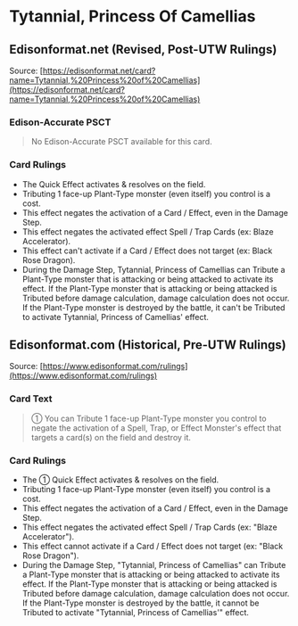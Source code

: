 # Tytannial, Princess Of Camellias

## Edisonformat.net (Revised, Post-UTW Rulings)

Source: [https://edisonformat.net/card?name=Tytannial,%20Princess%20of%20Camellias](https://edisonformat.net/card?name=Tytannial,%20Princess%20of%20Camellias)

### Edison-Accurate PSCT

> No Edison-Accurate PSCT available for this card.

### Card Rulings

*   The Quick Effect activates & resolves on the field.
*   Tributing 1 face-up Plant-Type monster (even itself) you control is a cost.
*   This effect negates the activation of a Card / Effect, even in the Damage Step.
*   This effect negates the activated effect Spell / Trap Cards (ex: Blaze Accelerator).
*   This effect can't activate if a Card / Effect does not target (ex: Black Rose Dragon).
*   During the Damage Step, Tytannial, Princess of Camellias can Tribute a Plant-Type monster that is attacking or being attacked to activate its effect. If the Plant-Type monster that is attacking or being attacked is Tributed before damage calculation, damage calculation does not occur. If the Plant-Type monster is destroyed by the battle, it can't be Tributed to activate Tytannial, Princess of Camellias' effect.


## Edisonformat.com (Historical, Pre-UTW Rulings)

Source: [https://www.edisonformat.com/rulings](https://www.edisonformat.com/rulings)

### Card Text

> ① You can Tribute 1 face-up Plant-Type monster you control to negate the activation of a Spell, Trap, or Effect Monster's effect that targets a card(s) on the field and destroy it.

### Card Rulings

*   The ① Quick Effect activates & resolves on the field.
*   Tributing 1 face-up Plant-Type monster (even itself) you control is a cost.
*   This effect negates the activation of a Card / Effect, even in the Damage Step.
*   This effect negates the activated effect Spell / Trap Cards (ex: "Blaze Accelerator").
*   This effect cannot activate if a Card / Effect does not target (ex: "Black Rose Dragon").
*   During the Damage Step, "Tytannial, Princess of Camellias" can Tribute a Plant-Type monster that is attacking or being attacked to activate its effect. If the Plant-Type monster that is attacking or being attacked is Tributed before damage calculation, damage calculation does not occur. If the Plant-Type monster is destroyed by the battle, it cannot be Tributed to activate "Tytannial, Princess of Camellias'" effect.


